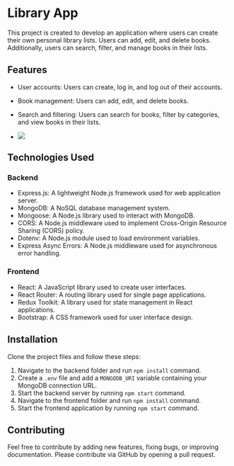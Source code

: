 # Library App

This project is created to develop an application where users can create their own personal library lists. Users can add, edit, and delete books. Additionally, users can search, filter, and manage books in their lists.

## Features

- User accounts: Users can create, log in, and log out of their accounts.
- Book management: Users can add, edit, and delete books.
- Search and filtering: Users can search for books, filter by categories, and view books in their lists.

- ![](https://github.com/M-Burak-Yilmazer/library_frontend/blob/master/library-ezgif.com-optimize.gif)

## Technologies Used

### Backend
- Express.js: A lightweight Node.js framework used for web application server.
- MongoDB: A NoSQL database management system.
- Mongoose: A Node.js library used to interact with MongoDB.
- CORS: A Node.js middleware used to implement Cross-Origin Resource Sharing (CORS) policy.
- Dotenv: A Node.js module used to load environment variables.
- Express Async Errors: A Node.js middleware used for asynchronous error handling.

### Frontend
- React: A JavaScript library used to create user interfaces.
- React Router: A routing library used for single page applications.
- Redux Toolkit: A library used for state management in React applications.
- Bootstrap: A CSS framework used for user interface design.

## Installation

Clone the project files and follow these steps:

1. Navigate to the backend folder and run `npm install` command.
2. Create a `.env` file and add a `MONGODB_URI` variable containing your MongoDB connection URL.
3. Start the backend server by running `npm start` command.
4. Navigate to the frontend folder and run `npm install` command.
5. Start the frontend application by running `npm start` command.

## Contributing

Feel free to contribute by adding new features, fixing bugs, or improving documentation. Please contribute via GitHub by opening a pull request.
